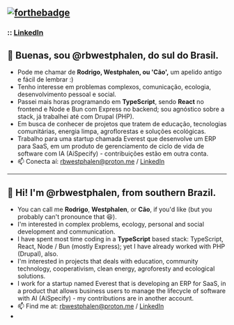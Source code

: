 [![forthebadge](https://forthebadge.com/images/badges/powered-by-black-magic.svg)](https://forthebadge.com)
--
### :: [LinkedIn](https://linkedin.com/in/rbwestphalen)
## 🌱 Buenas, sou @rbwestphalen, do sul do Brasil.
* Pode me chamar de **Rodrigo, Westphalen, ou 'Cão',** um apelido antigo e fácil de lembrar :)
* Tenho interesse em problemas complexos, comunicação, ecologia, desenvolvimento pessoal e social.
* Passei mais horas programando em **TypeScript**, sendo **React** no frontend e Node e Bun com Express no backend; sou agnóstico sobre a stack, já trabalhei até com Drupal (PHP).
* Em busca de conhecer de projetos que tratem de educação, tecnologias comunitárias, energia limpa, agroflorestas e soluções ecológicas.
* Trabalho para uma startup chamada Everest que desenvolve um ERP para SaaS, em um produto de gerenciamento de ciclo de vida de software com IA (AiSpecify) - contribuições estão em outra conta.
* 📫 Conecta aí: rbwestphalen@proton.me / [LinkedIn](https://linkedin.com/in/rbwestphalen)
---
## 🌱 Hi! I'm @rbwestphalen, from southern Brazil.
* You can call me **Rodrigo**, **Westphalen**, or **Cão**, if you'd like (but you probably can't pronounce that 😆).
* I'm interested in complex problems, ecology, personal and social development and communication.
* I have spent most time coding in a **TypeScript** based stack: TypeScript, React, Node / Bun (mostly Express); yet I have already worked with PHP (Drupal), also.
* I'm interested in projects that deals with education, community technology, cooperativism, clean energy, agroforesty and ecological solutions.
* I work for a startup named Everest that is developing an ERP for SaaS, in a product that allows business users to manage the lifecycle of software with AI (AiSpecify) - my contributions are in another account.
* 📫 Find me at: rbwestphalen@proton.me / [LinkedIn](https://linkedin.com/in/rbwestphalen)
* 
